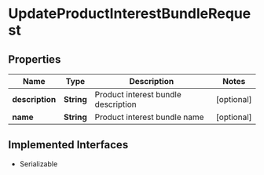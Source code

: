 

# UpdateProductInterestBundleRequest


## Properties

| Name | Type | Description | Notes |
|------------ | ------------- | ------------- | -------------|
|**description** | **String** | Product interest bundle description |  [optional] |
|**name** | **String** | Product interest bundle name |  [optional] |


## Implemented Interfaces

* Serializable

